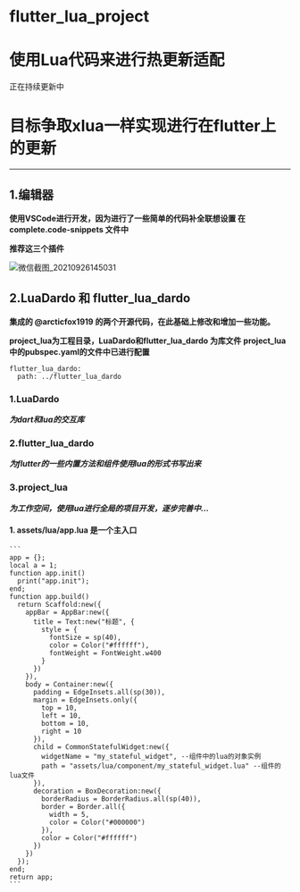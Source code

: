 # flutter_lua_project

# 使用Lua代码来进行热更新适配
正在持续更新中

# 目标争取xlua一样实现进行在flutter上的更新


---------

## 1.编辑器
**使用VSCode进行开发，因为进行了一些简单的代码补全联想设置 在 complete.code-snippets 文件中**

**推荐这三个插件**

![微信截图_20210926145031](https://user-images.githubusercontent.com/6658343/134796976-fe062b4e-3ca4-4db2-bf19-a4135ad7b464.png)

## 2.LuaDardo 和 flutter_lua_dardo 
 **集成的 @arcticfox1919 的两个开源代码，在此基础上修改和增加一些功能。**
  
  **project_lua为工程目录，LuaDardo和flutter_lua_dardo 为库文件**
  **project_lua中的pubspec.yaml的文件中已进行配置**
  ```
  flutter_lua_dardo:
    path: ../flutter_lua_dardo
  ```
  
  ### 1.LuaDardo
  ***为dart和lua的交互库***
  ### 2.flutter_lua_dardo
  ***为flutter的一些内置方法和组件使用lua的形式书写出来***
  ### 3.project_lua
  ***为工作空间，使用lua进行全局的项目开发，逐步完善中...***
  #### 1. assets/lua/app.lua 是一个主入口
    ```
    app = {};
    local a = 1;
    function app.init()
      print("app.init");
    end;
    function app.build()
      return Scaffold:new({
        appBar = AppBar:new({
          title = Text:new("标题", {
            style = {
              fontSize = sp(40),
              color = Color("#ffffff"),
              fontWeight = FontWeight.w400
            }
          })
        }),
        body = Container:new({
          padding = EdgeInsets.all(sp(30)),
          margin = EdgeInsets.only({
            top = 10,
            left = 10,
            bottom = 10,
            right = 10
          }),
          child = CommonStatefulWidget:new({
            widgetName = "my_stateful_widget", --组件中的lua的对象实例
            path = "assets/lua/component/my_stateful_widget.lua" --组件的lua文件
          }),
          decoration = BoxDecoration:new({
            borderRadius = BorderRadius.all(sp(40)),
            border = Border.all({
              width = 5,
              color = Color("#000000")
            }),
            color = Color("#ffffff")
          })
        })
      });
    end;
    return app;
    ```



  

